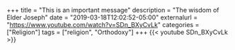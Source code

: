 +++
title = "This is an important message"
description = "The wisdom of Elder Joseph"
date = "2019-03-18T12:02:52-05:00"
externalurl = "https://www.youtube.com/watch?v=SDn_BXyCvLk"
categories = ["Religion"]
tags = ["religion", "Orthodoxy"]
+++
{{< youtube SDn_BXyCvLk >}}
<!--more-->